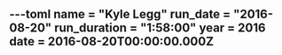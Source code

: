 ---toml
name = "Kyle Legg"
run_date = "2016-08-20"
run_duration = "1:58:00"
year = 2016
date = 2016-08-20T00:00:00.000Z
---


